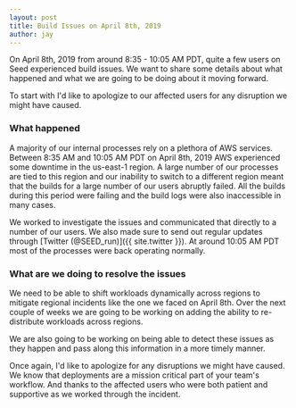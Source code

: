 ```yaml
---
layout: post
title: Build Issues on April 8th, 2019
author: jay
---
```


On April 8th, 2019 from around 8:35 - 10:05 AM PDT, quite a few users on Seed experienced build issues. We want to share some details about what happened and what we are going to be doing about it moving forward.

To start with I'd like to apologize to our affected users for any disruption we might have caused.

### What happened

A majority of our internal processes rely on a plethora of AWS services. Between 8:35 AM and 10:05 AM PDT on April 8th, 2019 AWS experienced some downtime in the us-east-1 region. A large number of our processes are tied to this region and our inability to switch to a different region meant that the builds for a large number of our users abruptly failed. All the builds during this period were failing and the build logs were also inaccessible in many cases.

We worked to investigate the issues and communicated that directly to a number of our users. We also made sure to send out regular updates through [Twitter (@SEED_run)]({{ site.twitter }}). At around 10:05 AM PDT most of the processes were back operating normally.

### What are we doing to resolve the issues

We need to be able to shift workloads dynamically across regions to mitigate regional incidents like the one we faced on April 8th. Over the next couple of weeks we are going to be working on adding the ability to re-distribute workloads across regions.

We are also going to be working on being able to detect these issues as they happen and pass along this information in a more timely manner.


Once again, I'd like to apologize for any disruptions we might have caused. We know that deployments are a mission critical part of your team's workflow. And thanks to the affected users who were both patient and supportive as we worked through the incident.
